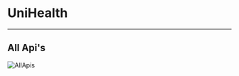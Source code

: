 # UniHealth

---
 ## All Api's

![AllApis](https://github.com/user-attachments/assets/a4f27394-d452-48fe-b266-6cd6581fdb33)
